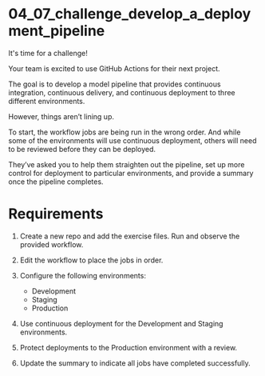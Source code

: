 # 04_07_challenge_develop_a_deployment_pipeline

It's  time for a challenge!

Your team is excited to use GitHub Actions for their next project.

The goal is to develop a model pipeline that provides continuous integration, continuous delivery, and continuous deployment to three different environments.

However, things aren’t lining up.

To start, the workflow jobs are being run in the wrong order.  And while some of the environments will use continuous deployment, others will need to be reviewed before they can be deployed.

They’ve asked you to help them straighten out the pipeline, set up more control for deployment to particular environments, and provide a summary once the pipeline completes.

# Requirements
1. Create a new repo and add the exercise files. Run and observe the provided workflow.
1. Edit the workflow to place the jobs in order.
1. Configure the following environments:

    - Development
    - Staging
    - Production

1. Use continuous deployment for the Development and Staging environments.
1. Protect deployments to the Production environment with a review.
1. Update the summary to indicate all jobs have completed successfully.

